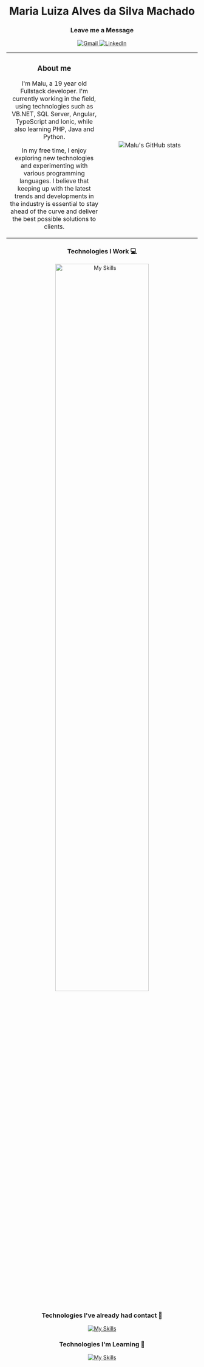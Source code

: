 <h1 align="center">
    Maria Luiza Alves da Silva Machado
</h1>
<div align="center" width="100%">
  <h3 align="center">
    Leave me a Message
  </h3>
  <p align="center">
    <a href="mailto:marialuizaasm@gmail.com">
      <img src="https://img.shields.io/badge/-Gmail-%23333?style=for-the-badge&logo=gmail&logoColor=white" alt="Gmail">
    </a>
    <a href="https://www.linkedin.com/in/marialuizamachado/" target="_blank">
      <img src="https://img.shields.io/badge/-LinkedIn-%230077B5?style=for-the-badge&logo=linkedin&logoColor=white" alt="LinkedIn">
    </a>
  </p>
</div>
<table width="100%">
  <tr>
    <td valign="middle" align="center" width="50%">
      <h3>About me</h3>
      <p valign="middle" align="center">
        I'm Malu, a 19 year old Fullstack developer. I'm currently working in the field, using technologies such as VB.NET, SQL Server, Angular, TypeScript and Ionic, while also learning PHP, Java and Python.
      </p>
      <p valign="middle" align="center">
        In my free time, I enjoy exploring new technologies and experimenting with various programming languages. I believe that keeping up with the latest trends and developments in the industry is essential to stay ahead of the curve and deliver the best possible solutions to clients.
      </p>
    </td>
    <td valign="middle" align="center" width="50%">
        <p valign="middle" align="center">
          <img src="https://github-readme-stats.vercel.app/api?username=submaria&show_icons=true&theme=synthwave" alt="Malu's GitHub stats">
        </p>
    </td>
  </tr>
</table>
    <div align="center" width="100%">
      <h3 align="center">
        Technologies I Work 💻
      </h3>
      <p align="center">
        <a href="https://skillicons.dev">
          <img src="https://skillicons.dev/icons?i=html,css,js,typescript,dotnet,mysql,angular,vue" alt="My Skills" width="70%">
        </a>
      </p>
    </div>
    
  <div align="center" style="width:100%">
    <h3 align="center">
      Technologies I've already had contact 📝
    </h3>
    <p align="center">
      <a href="https://skillicons.dev">
        <img src="https://skillicons.dev/icons?i=c,cpp,cs,kotlin,unity,python,java,bootstrap" alt="My Skills" >
      </a>
    </p>
  </div>
  <div align="center" width="100%">
    <h3 align="center">
      Technologies I'm Learning 📓
    </h3>
    <p align="center">
      <a href="https://skillicons.dev">
        <img src="https://skillicons.dev/icons?i=react,php,firebase,flutter,git" alt="My Skills" >
      </a>
    </p>
  </div>
